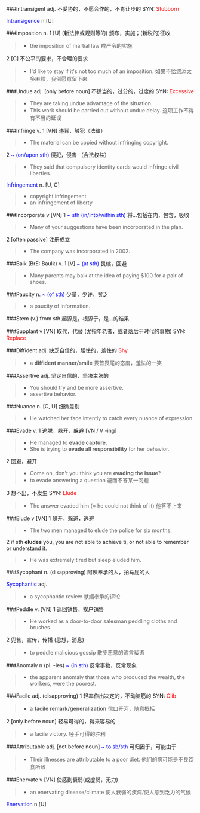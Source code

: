 ###Intransigent
adj. 不妥协的，不愿合作的，不肯让步的 SYN: <span style="color:red">Stubborn</span>

<span style="color:blue">Intransigence</span> n [U]

###Imposition
n. 1 [U]  (新法律或规则等的) 颁布，实施；(新税的)征收
> * the imposition of martial law 戒严令的实施

2 [C] 不公平的要求，不合理的要求
> * I'd like to stay if it's not too much of an imposition. 如果不给您添太多麻烦，我倒愿意留下来

###Undue
adj. [only before noun] 不适当的，过分的，过度的 SYN: <span style="color:red"> Excessive </span>

> * They are taking undue advantage of the situation.
> * This work should be carried out without undue delay. 这项工作不得有不当的延误

###Infringe
v. 1 [VN] 违背，触犯（法律）
> * The material can be copied without infringing copyright.

2 <span style="color:blue"> ~ (on/upon sth) </span> 侵犯，侵害 （合法权益）
> * They said that compulsory identity cards would infringe civil liberties.

<span style="color:blue"> Infringement </span> n. [U, C]
> * copyright infringement
> * an infringement of liberty

###Incorporate
v [VN]
1 <span style="color:blue"> ~ sth (in/into/within sth) </span> 将...包括在内，包含，吸收
> * Many of your suggestions have been incorporated in the plan.

2 [often passive] 注册成立
> * The company was incorporated in 2002.

###Balk (BrE: Baulk)
v. 1 [V] <span style="color:blue"> ~ (at sth) </span> 畏缩，回避
> * Many parents may balk at the idea of paying $100 for a pair of shoes.

###Paucity
n. <span style="color:blue"> ~ (of sth) </span> 少量，少许，贫乏
> * a paucity of information.

###Stem (v.) from sth
起源是，根源于，是...的结果

###Supplant
v [VN] 取代，代替 (尤指年老者，或者落后于时代的事物) SYN: <span style="color:red"> Replace </span>

###Diffident
adj. 缺乏自信的，胆怯的，羞怯的 <span style="color:red"> Shy </span>
> * a **diffident manner/smile** 畏首畏尾的态度，羞怯的一笑

###Assertive
adj. 坚定自信的，坚决主张的
> * You should try and be more assertive.
> * assertive behavior.

###Nuance
n. [C, U]  细微差别
> * He watched her face intently to catch every nuance of expression.

###Evade
v. 1 逃脱，躲开，躲避 [VN / V -ing]
> * He managed to **evade capture**.
> * She is trying to **evade all responsibility** for her behavior.

2 回避，避开
> * Come on, don't you think you are **evading the issue**?
> * to evade answering a question 避而不答某一问题

3 想不出，不发生 SYN: <span style="color:red"> Elude </span> 
> * The answer evaded him (= he could not think of it) 他答不上来

###Elude
v [VN]
1 躲开，躲避，逃避
> * The two men managed to elude the police for six months.

2 if sth **eludes** you, you are not able to achieve ti, or not able to remember or understand it.
> * He was extremely tired but sleep eluded him.

###Sycophant
n. (disapproving) 阿谀奉承的人，拍马屁的人

<span style="color:blue"> Sycophantic </span> adj. 
> * a sycophantic review 献媚奉承的评论

###Peddle
v. [VN] 1 巡回销售，挨户销售
> * He worked as a door-to-door salesman peddling cloths and brushes.

2 兜售，宣传，传播 (思想，消息)
> * to peddle malicious gossip 散步恶意的流言蜚语

###Anomaly
n (pl. -ies) <span style="color:blue"> ~ (in sth) </span> 反常事物，反常现象
> * the apparent anomaly that those who produced the wealth, the workers, were the poorest.

###Facile
adj. (disapproving) 1 轻率作出决定的，不动脑筋的 SYN: <span style="color:red"> Glib </span>
> * a **facile remark/generalization** 信口开河，随意概括

2 [only before noun] 轻易可得的，得来容易的
> * a facile victory. 唾手可得的胜利

###Attributable
adj. [not before noun] <span style="color:blue"> ~ to sb/sth </span>
可归因于，可能由于
> * Their illnesses are attributable to a poor diet. 他们的病可能是不良饮食所致

###Enervate
v [VN] 使感到衰弱(或虚弱，无力)
> * an enervating disease/climate 使人衰弱的疾病/使人感到乏力的气候

<span style="color:blue"> Enervation </span> n [U]

